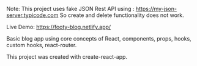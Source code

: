 Note: This project uses fake JSON Rest API using : https://my-json-server.typicode.com So create and delete functionality does not work.

Live Demo: https://footy-blog.netlify.app/

Basic blog app using core concepts of React, components, props, hooks, custom hooks, react-router.

This project was created with create-react-app.
